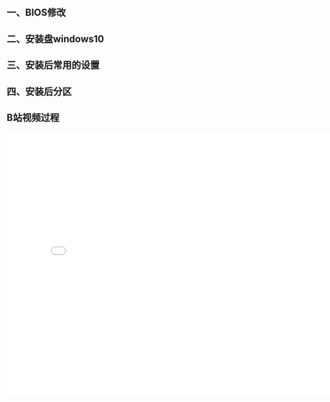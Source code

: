 ## 一、BIOS修改
## 二、安装盘windows10
## 三、安装后常用的设置
## 四、安装后分区

## B站视频过程
<center>

<iframe src="//player.bilibili.com/player.html?aid=509942724&bvid=BV1Ju411q7Ne&cid=554351351&page=1" scrolling="no" width="800px" height="600" border="0" frameborder="no" framespacing="0" allowfullscreen="true"> </iframe>
</center>